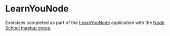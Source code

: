 # LearnYouNode

Exercises completed as part of the [LearnYouNode](https://github.com/workshopper/learnyounode) application with the [Node School meetup group](http://www.meetup.com/NodeWorkshops).
